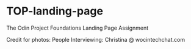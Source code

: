 # TOP-landing-page
The Odin Project Foundations Landing Page Assignment

Credit for photos:
People Interviewing: Christina @ wocintechchat.com